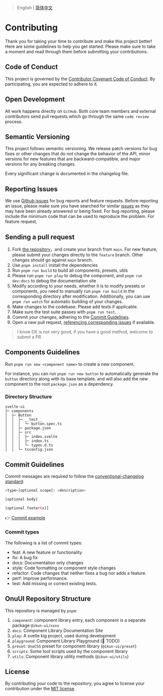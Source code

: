 > English | [简体中文](./CONTRIBUTING.zh-CN.md)

# Contributing

Thank you for taking your time to contribute and make this project better! Here are some guidelines to help you get started. Please make sure to take a moment and read through them before submitting your contributions.

## Code of Conduct

This project is governed by the [Contributor Covenant Code of Conduct](./CODE_OF_CONDUCT.md). By participating, you are expected to adhere to it.

## Open Development

All work happens directly on `GitHub`. Both core team members and external contributors send pull requests which go through the same `code review` process.

## Semantic Versioning

This project follows semantic versioning. We release patch versions for bug fixes or other changes that do not change the behavior of the API, minor versions for new features that are backward-compatible, and major versions for any breaking changes.

Every significant change is documented in the changelog file.

## Reporting Issues

We use [Github issues](https://github.com/onu-ui/onu-ui/issues) for bug reports and feature requests. Before reporting an issue, please make sure you have searched for similar [issues](https://github.com/onu-ui/onu-ui/issues) as they may have been already answered or being fixed. For bug reporting, please include the minimum code that can be used to reproduce the problem. For feature request,

## Sending a pull request

1. Fork [the repository](https://github.com/onu-ui/onu-ui)，and create your branch from `main`. For new feature, please submit your changes directly to the `feature` branch. Other changes should go against `main` branch.
2. Use `pnpm install` install the dependencies
3. Run `pnpm run build` to build all components, presets, utils
4. Please run `pnpm run play` to debug the component, and `pnpm run dev:docs` to debug the documentation site
5. Modify according to your needs, whether it is to modify presets or components, you need to manually run `pnpm run build` in the corresponding directory after modification. Additionally, you can use `pnpm run watch` for automatic building of your changes.
6. Make changes to the codebase. Please add tests if applicable.
7. Make sure the test suite passes with `pnpm run test`.
8. Commit your changes, adhering to the [Commit Guidelines](#commit-guidelines).
9. Open a new pull request, [referencing corresponding issues](https://docs.github.com/en/issues/tracking-your-work-with-issues/linking-a-pull-request-to-an-issue#linking-a-pull-request-to-an-issue-using-a-keyword) if available.

> I know DX is not very good, if you have a good method, welcome to submit a PR

## Components Guidelines

Run `pnpm run new <component name>` to create a new component.

For instance, you can run `pnpm run new button` to automatically generate the `button` directory along with its base template. and will also add the new component to the root `package.json` as a dependency.

### Directory Structure

```
svelte-ui
├─ components
│  ├─ Button
│  │  ├─ __test__
│  │  │  └─ button.spec.ts
│  │  ├─ package.json
│  │  ├─ src
│  │  │  ├─ index.svelte
│  │  │  ├─ index.ts
│  │  │  └─ types.d.ts
│  │  └─ tsconfig.json
```

## Commit Guidelines

Commit messages are required to follow the [conventional-changelog standard](https://www.conventionalcommits.org/en/v1.0.0/):

```bash
<type>[optional scope]: <description>

[optional body]

[optional footer(s)]
```

👉 [Commit example](https://github.com/unocss/unocss/releases/tag/v0.39.0)

### Commit types

The following is a list of commit types:

- feat: A new feature or functionality
- fix: A bug fix
- docs: Documentation only changes
- style: Code formatting or component style changes
- refactor: Code changes that neither fixes a bug nor adds a feature.
- perf: Improve performance.
- test: Add missing or correct existing tests.

## OnuUI Repository Structure

This repository is managed by `pnpm`:

1. `component`: component library entry, each component is a separate package `@ikun-ui/xxxx`
2. `docs`: Component Library Documentation Site
3. `play`: A svelte kig project, used during development
4. `playground`: Component Library Playground (🚧 TODO)
5. `preset`: `UnoCSS` preset for component library (`@ikun-ui/preset`)
6. `scripts`: Some tool scripts used by the component library
7. `utils`: Component library utility methods (`@ikun-ui/utils`)

## License

By contributing your code to the repository, you agree to license your contribution under the [MIT license](./LICENSE).
